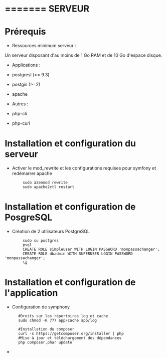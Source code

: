 
=======
SERVEUR
=======


Prérequis
=========

* Ressources minimum serveur :

Un serveur disposant d'au moins de 1 Go RAM et de 10 Go d'espace disque.

* Applications : 
 * postgresl (>= 9.3) 
 * postgis (>=2)
 * apache

* Autres : 
 * php-cli 
 * php-curl

Installation et configuration du serveur
========================================

* Activer le mod_rewrite et les configurations requises pour symfony et redémarrer apache

```
        sudo a2enmod rewrite
        sudo apache2ctl restart
```

Installation et configuration de PosgreSQL
==========================================

* Création de 2 utilisateurs PostgreSQL

```
        sudo su postgres
        psql
        CREATE ROLE simpleuser WITH LOGIN PASSWORD 'monpassachanger';
        CREATE ROLE dbadmin WITH SUPERUSER LOGIN PASSWORD 'monpassachanger';
        \q
```


Installation et configuration de l'application
==============================================

* Configuration de symphony

```{r, engine='bash', count_lines}
      #Droits sur les répertoires log et cache
      sudo chmod -R 777 app/cache app/log
      
      #Installation du composer
      curl -s https://getcomposer.org/installer | php
      #Mise à jour et téléchargement des dépendances
      php composer.phar update
```

* 
